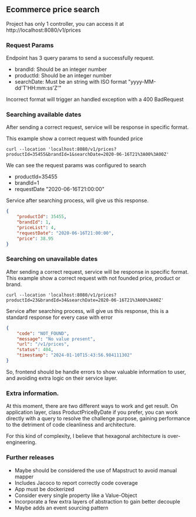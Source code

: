 ## Ecommerce price search

Project has only 1 controller, you can access it at http://localhost:8080/v1/prices

### Request Params

Endpoint has 3 query params to send a successfully request.


* brandId: Should be an integer number
* productId: Should be an integer number
* searchDate: Must be an string with ISO format "yyyy-MM-dd'T'HH:mm:ss'Z'"

Incorrect format will trigger an handled exception with a 400 BadRequest

### Searching available dates

After sending a correct request, service will be response in specific format.

This example show a correct request with founded price

```curl
curl --location 'localhost:8080/v1/prices?productId=35455&brandId=1&searchDate=2020-06-16T21%3A00%3A00Z'
```

We can see the request params was configured to search 
- productId=35455
- brandId=1 
- requestDate "2020-06-16T21:00:00"

Service after searching process, will give us this response. 
```json
{
    "productId": 35455,
    "brandId": 1,
    "priceList": 4,
    "requestDate": "2020-06-16T21:00:00",
    "price": 38.95
}
```

### Searching on unavailable dates
After sending a correct request, service will be response in specific format.
This example show a correct request with not founded price, product or brand.

```curl
curl --location 'localhost:8080/v1/prices?productId=23&brandId=34&searchDate=2020-06-16T21%3A00%3A00Z'
```
Service after searching process, will give us this response, this is a standard response for every case with error

```json
{
    "code": "NOT_FOUND",
    "message": "No value present",
    "url": "/v1/prices",
    "status": 404,
    "timestamp": "2024-01-10T15:43:56.984111302"
}
```
So, frontend should be handle errors to show valuable information to user, and avoiding extra logic on their service layer.


### Extra information.

At this moment, there are two different ways to work and get result.
On application layer, class ProductPriceByDate if you prefer, you can work directly with a query to resolve the challenge purpose, gaining performance to the detriment of code cleanliness and architecture. 

For this kind of complexity, I believe that hexagonal architecture is over-engineering.

### Further releases

- Maybe should be considered the use of Mapstruct to avoid manual mapper
- Includes Jacoco to report correctly code coverage
- App must be dockerized
- Consider every single property like a Value-Object
- Incorporate a few extra layers of abstraction to gain better decouple 
- Maybe adds an event sourcing pattern 
